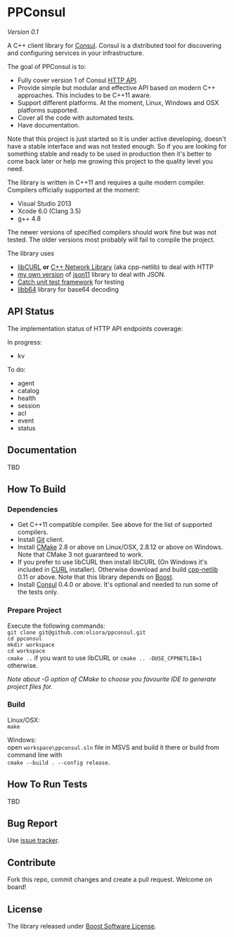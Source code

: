 # PPConsul

*Version 0.1*

A C++ client library for [Consul](http://consul.io). Consul is a distributed tool for discovering and configuring services in your infrastructure.

The goal of PPConsul is to:  
* Fully cover version 1 of Consul [HTTP API](http://www.consul.io/docs/agent/http.html).
* Provide simple but modular and effective API based on modern C++ approaches. This includes to be C++11 aware.
* Support different platforms. At the moment, Linux, Windows and OSX platforms supported.
* Cover all the code with automated tests.
* Have documentation.

Note that this project is just started so it is under active developing, doesn't have a stable interface and was not tested enough.
So if you are looking for something stable and ready to be used in production then it's better to come back later or help me growing this project to the quality level you need.

The library is written in C++11 and requires a quite modern compiler. Compilers officially supported at the moment:
* Visual Studio 2013
* Xcode 6.0 (Clang 3.5)
* g++ 4.8

The newer versions of specified compilers should work fine but was not tested. The older versions most probably will fail to compile the project.

The library uses
* [libCURL](http://curl.haxx.se/libcurl/) **or** [C++ Network Library](http://cpp-netlib.org/) (aka cpp-netlib) to deal with HTTP
* [my own version](https://github.com/oliora/json11) of [json11](https://github.com/dropbox/json11) library to deal with JSON.
* [Catch unit test framework](https://github.com/philsquared/Catch) for testing
* [libb64](http://libb64.sourceforge.net/) library for base64 decoding

## API Status

The implementation status of HTTP API endpoints coverage:

In progress:
* kv

To do:
* agent
* catalog
* health
* session
* acl
* event
* status

## Documentation
TBD

## How To Build

### Dependencies
* Get C++11 compatible compiler. See above for the list of supported compilers.
* Install [Git](http://git-scm.com/) client.
* Install [CMake](http://www.cmake.org/) 2.8 or above on Linux/OSX, 2.8.12 or above on Windows. Note that CMake 3 not guaranteed to work.
* If you prefer to use libCURL then install libCURL (On Windows it's included in [CURL](http://curl.haxx.se/) installer).
Otherwise download and build [cpp-netlib](http://cpp-netlib.org/) 0.11 or above. Note that this library depends on [Boost](http://www.boost.org/).
* Install [Consul](http://consul.io) 0.4.0 or above. It's optional and needed to run some of the tests only.

### Prepare Project
Execute the following commands:  
`git clone git@github.com:oliora/ppconsul.git`  
`cd ppconsul`  
`mkdir workspace`  
`cd workspace`  
`cmake ..` if you want to use libCURL or `cmake .. -DUSE_CPPNETLIB=1` otherwise.

*Note about -G option of CMake to choose you favourite IDE to generate project files for.*

### Build

Linux/OSX:  
`make`  

Windows:  
open `workspace\ppconsul.sln` file in MSVS and build it there or build from command line with  
`cmake --build . --config release`.

## How To Run Tests
TBD

## Bug Report
Use [issue tracker](https://github.com/oliora/ppconsul/issues).

## Contribute
Fork this repo, commit changes and create a pull request. Welcome on board!

## License
The library released under [Boost Software License](http://www.boost.org/LICENSE_1_0.txt).
